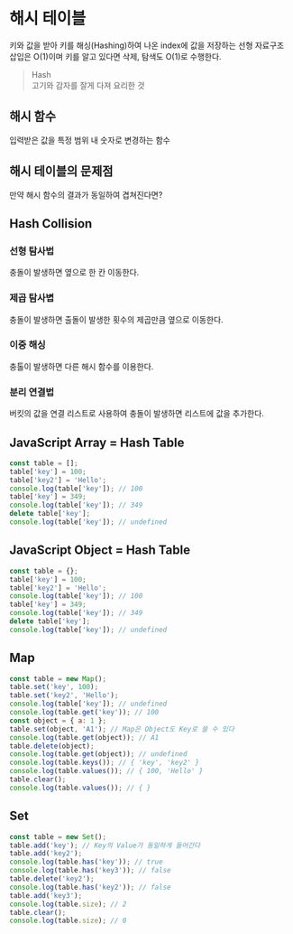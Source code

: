 # 해시 테이블

키와 값을 받아 키를 해싱(Hashing)하여 나온 index에 값을 저장하는 선형 자료구조\
삽입은 O(1)이며 키를 알고 있다면 삭제, 탐색도 O(1)로 수행한다.

> Hash\
> 고기와 감자를 잘게 다져 요리한 것

## 해시 함수

입력받은 값을 특정 범위 내 숫자로 변경하는 함수

## 해시 테이블의 문제점

만약 해시 함수의 결과가 동일하여 겹쳐진다면?

## Hash Collision

### 선형 탐사법

충돌이 발생하면 옆으로 한 칸 이동한다.

### 제곱 탐사볍

충돌이 발생하면 출돌이 발생한 횟수의 제곱만큼 옆으로 이동한다.

### 이중 해싱

충톨이 발생하면 다른 해시 함수를 이용한다.

### 분리 연결법

버킷의 값을 연결 리스트로 사용하여 충돌이 발생하면 리스트에 값을 추가한다.

## JavaScript Array = Hash Table

```jsx
const table = [];
table['key'] = 100;
table['key2'] = 'Hello';
console.log(table['key']); // 100
table['key'] = 349;
console.log(table['key']); // 349
delete table['key'];
console.log(table['key']); // undefined
```

## JavaScript Object = Hash Table

```jsx
const table = {};
table['key'] = 100;
table['key2'] = 'Hello';
console.log(table['key']); // 100
table['key'] = 349;
console.log(table['key']); // 349
delete table['key'];
console.log(table['key']); // undefined
```

## Map

```jsx
const table = new Map();
table.set('key', 100);
table.set('key2', 'Hello');
console.log(table['key']); // undefined
console.log(table.get('key')); // 100
const object = { a: 1 };
table.set(object, 'A1'); // Map은 Object도 Key로 쓸 수 있다
console.log(table.get(object)); // A1
table.delete(object);
console.log(table.get(object)); // undefined
console.log(table.keys()); // { 'key', 'key2' }
console.log(table.values()); // { 100, 'Hello' }
table.clear();
console.log(table.values()); // { }
```

## Set

```jsx
const table = new Set();
table.add('key'); // Key의 Value가 동일하게 들어간다
table.add('key2');
console.log(table.has('key')); // true
console.log(table.has('key3')); // false
table.delete('key2');
console.log(table.has('key2')); // false
table.add('key3');
console.log(table.size); // 2
table.clear();
console.log(table.size); // 0
```

